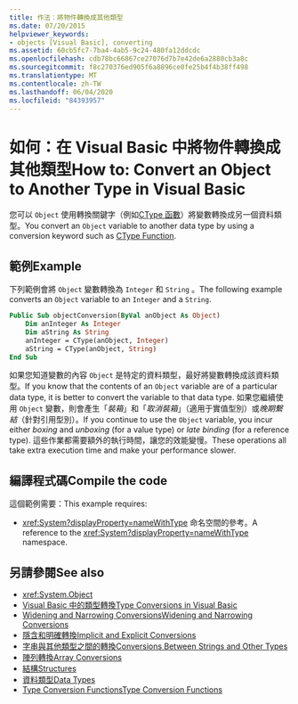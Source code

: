 ```yaml
---
title: 作法：將物件轉換成其他類型
ms.date: 07/20/2015
helpviewer_keywords:
- objects [Visual Basic], converting
ms.assetid: 60cb5fc7-7ba4-4ab5-9c24-480fa12ddcdc
ms.openlocfilehash: cdb78bc66867ce27076d7b7e42de6a2880cb3a8c
ms.sourcegitcommit: f8c270376ed905f6a8896ce0fe25b4f4b38ff498
ms.translationtype: MT
ms.contentlocale: zh-TW
ms.lasthandoff: 06/04/2020
ms.locfileid: "84393957"
---
```

# <a name="how-to-convert-an-object-to-another-type-in-visual-basic"></a><span data-ttu-id="348a7-102">如何：在 Visual Basic 中將物件轉換成其他類型</span><span class="sxs-lookup"><span data-stu-id="348a7-102">How to: Convert an Object to Another Type in Visual Basic</span></span>
<span data-ttu-id="348a7-103">您可以 `Object` 使用轉換關鍵字（例如[CType 函數](../../../language-reference/functions/ctype-function.md)）將變數轉換成另一個資料類型。</span><span class="sxs-lookup"><span data-stu-id="348a7-103">You convert an `Object` variable to another data type by using a conversion keyword such as [CType Function](../../../language-reference/functions/ctype-function.md).</span></span>  
  
## <a name="example"></a><span data-ttu-id="348a7-104">範例</span><span class="sxs-lookup"><span data-stu-id="348a7-104">Example</span></span>  
 <span data-ttu-id="348a7-105">下列範例會將 `Object` 變數轉換為 `Integer` 和 `String` 。</span><span class="sxs-lookup"><span data-stu-id="348a7-105">The following example converts an `Object` variable to an `Integer` and a `String`.</span></span>  
  
```vb  
Public Sub objectConversion(ByVal anObject As Object)  
    Dim anInteger As Integer  
    Dim aString As String  
    anInteger = CType(anObject, Integer)  
    aString = CType(anObject, String)  
End Sub  
```  
  
 <span data-ttu-id="348a7-106">如果您知道變數的內容 `Object` 是特定的資料類型，最好將變數轉換成該資料類型。</span><span class="sxs-lookup"><span data-stu-id="348a7-106">If you know that the contents of an `Object` variable are of a particular data type, it is better to convert the variable to that data type.</span></span> <span data-ttu-id="348a7-107">如果您繼續使用 `Object` 變數，則會產生「*裝箱*」和「*取消裝箱*」（適用于實值型別）或*晚期繫結*（針對引用型別）。</span><span class="sxs-lookup"><span data-stu-id="348a7-107">If you continue to use the `Object` variable, you incur either *boxing* and *unboxing* (for a value type) or *late binding* (for a reference type).</span></span> <span data-ttu-id="348a7-108">這些作業都需要額外的執行時間，讓您的效能變慢。</span><span class="sxs-lookup"><span data-stu-id="348a7-108">These operations all take extra execution time and make your performance slower.</span></span>  
  
## <a name="compile-the-code"></a><span data-ttu-id="348a7-109">編譯程式碼</span><span class="sxs-lookup"><span data-stu-id="348a7-109">Compile the code</span></span>  
 <span data-ttu-id="348a7-110">這個範例需要：</span><span class="sxs-lookup"><span data-stu-id="348a7-110">This example requires:</span></span>  
  
- <span data-ttu-id="348a7-111"><xref:System?displayProperty=nameWithType> 命名空間的參考。</span><span class="sxs-lookup"><span data-stu-id="348a7-111">A reference to the <xref:System?displayProperty=nameWithType> namespace.</span></span>  
  
## <a name="see-also"></a><span data-ttu-id="348a7-112">另請參閱</span><span class="sxs-lookup"><span data-stu-id="348a7-112">See also</span></span>

- <xref:System.Object>
- [<span data-ttu-id="348a7-113">Visual Basic 中的類型轉換</span><span class="sxs-lookup"><span data-stu-id="348a7-113">Type Conversions in Visual Basic</span></span>](type-conversions.md)
- [<span data-ttu-id="348a7-114">Widening and Narrowing Conversions</span><span class="sxs-lookup"><span data-stu-id="348a7-114">Widening and Narrowing Conversions</span></span>](widening-and-narrowing-conversions.md)
- [<span data-ttu-id="348a7-115">隱含和明確轉換</span><span class="sxs-lookup"><span data-stu-id="348a7-115">Implicit and Explicit Conversions</span></span>](implicit-and-explicit-conversions.md)
- [<span data-ttu-id="348a7-116">字串與其他類型之間的轉換</span><span class="sxs-lookup"><span data-stu-id="348a7-116">Conversions Between Strings and Other Types</span></span>](conversions-between-strings-and-other-types.md)
- [<span data-ttu-id="348a7-117">陣列轉換</span><span class="sxs-lookup"><span data-stu-id="348a7-117">Array Conversions</span></span>](array-conversions.md)
- [<span data-ttu-id="348a7-118">結構</span><span class="sxs-lookup"><span data-stu-id="348a7-118">Structures</span></span>](structures.md)
- [<span data-ttu-id="348a7-119">資料類型</span><span class="sxs-lookup"><span data-stu-id="348a7-119">Data Types</span></span>](../../../language-reference/data-types/index.md)
- [<span data-ttu-id="348a7-120">Type Conversion Functions</span><span class="sxs-lookup"><span data-stu-id="348a7-120">Type Conversion Functions</span></span>](../../../language-reference/functions/type-conversion-functions.md)
